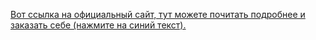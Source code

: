  <a href="https://clck.ru/VXzux" target="_blank"> Вот ссылка на официальный сайт, тут можете почитать подробнее и заказать себе (нажмите на синий текст).
